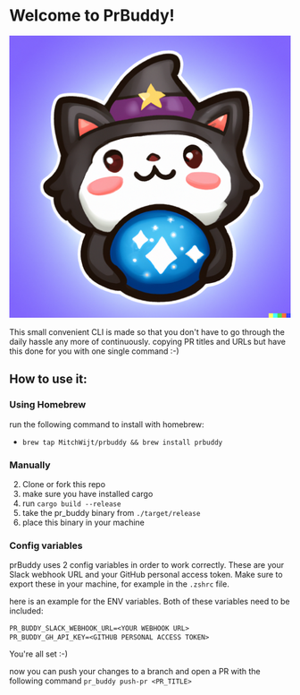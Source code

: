 # Welcome to PrBuddy!
![](./assets/logo.png)

This small convenient CLI is made so that you don't have to go 
through the daily hassle any more of continuously.
copying PR titles and URLs but have this done for you with one single command :-)

## How to use it: 

### Using Homebrew
run the following command to install with homebrew:
- ```brew tap MitchWijt/prbuddy && brew install prbuddy```

### Manually
2. Clone or fork this repo
3. make sure you have installed cargo
4. run `cargo build --release`
5. take the pr_buddy binary from `./target/release`
6. place this binary in your machine

### Config variables
prBuddy uses 2 config variables in order to work correctly. 
These are your Slack webhook URL and your GitHub personal access token.
Make sure to export these in your machine, for example in the `.zshrc` file.

here is an example for the ENV variables. Both of these variables need to be included:

```
PR_BUDDY_SLACK_WEBHOOK_URL=<YOUR WEBHOOK URL>
PR_BUDDY_GH_API_KEY=<GITHUB PERSONAL ACCESS TOKEN>
```

You're all set :-)

now you can push your changes to a branch and open a PR with the following command `pr_buddy push-pr <PR_TITLE>`
